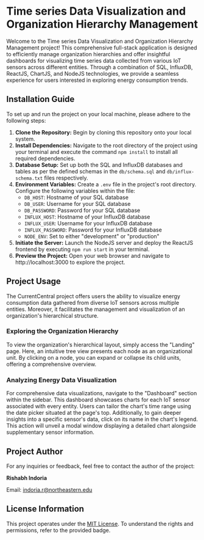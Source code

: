 # Time series Data Visualization and Organization Hierarchy Management

Welcome to the Time series Data Visualization and Organization Hierarchy Management project! This comprehensive full-stack application is designed to efficiently manage organization hierarchies and offer insightful dashboards for visualizing time series data collected from various IoT sensors across different entities. Through a combination of SQL, InfluxDB, ReactJS, ChartJS, and NodeJS technologies, we provide a seamless experience for users interested in exploring energy consumption trends.

## Installation Guide

To set up and run the project on your local machine, please adhere to the following steps:

1. **Clone the Repository:** Begin by cloning this repository onto your local system.
2. **Install Dependencies:** Navigate to the root directory of the project using your terminal and execute the command `npm install` to install all required dependencies.
3. **Database Setup:** Set up both the SQL and InfluxDB databases and tables as per the defined schemas in the `db/schema.sql` and `db/influx-schema.txt` files respectively.
4. **Environment Variables:** Create a `.env` file in the project's root directory. Configure the following variables within the file:
   - `DB_HOST`: Hostname of your SQL database
   - `DB_USER`: Username for your SQL database
   - `DB_PASSWORD`: Password for your SQL database
   - `INFLUX_HOST`: Hostname of your InfluxDB database
   - `INFLUX_USER`: Username for your InfluxDB database
   - `INFLUX_PASSWORD`: Password for your InfluxDB database
   - `NODE_ENV`: Set to either "development" or "production"
5. **Initiate the Server:** Launch the NodeJS server and deploy the ReactJS frontend by executing `npm run start` in your terminal.
6. **Preview the Project:** Open your web browser and navigate to http://localhost:3000 to explore the project.

## Project Usage

The CurrentCentral project offers users the ability to visualize energy consumption data gathered from diverse IoT sensors across multiple entities. Moreover, it facilitates the management and visualization of an organization's hierarchical structure.

### Exploring the Organization Hierarchy

To view the organization's hierarchical layout, simply access the "Landing" page. Here, an intuitive tree view presents each node as an organizational unit. By clicking on a node, you can expand or collapse its child units, offering a comprehensive overview.

### Analyzing Energy Data Visualization

For comprehensive data visualizations, navigate to the "Dashboard" section within the sidebar. This dashboard showcases charts for each IoT sensor associated with every entity. Users can tailor the chart's time range using the date picker situated at the page's top. Additionally, to gain deeper insights into a specific sensor's data, click on its name in the chart's legend. This action will unveil a modal window displaying a detailed chart alongside supplementary sensor information.

## Project Author

For any inquiries or feedback, feel free to contact the author of the project:

**Rishabh Indoria**

Email: indoria.r@northeastern.edu

## License Information

This project operates under the [MIT License](./LICENSE). To understand the rights and permissions, refer to the provided badge.
